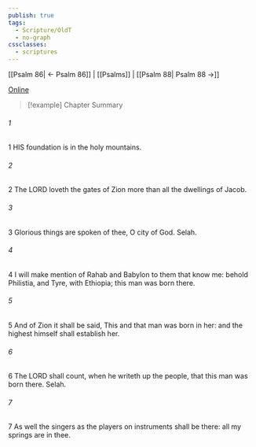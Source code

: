 ```yaml
---
publish: true
tags:
  - Scripture/OldT
  - no-graph
cssclasses:
  - scriptures
---
```

[[Psalm 86| ← Psalm 86]] | [[Psalms]] | [[Psalm 88| Psalm 88 →]]

[Online](https://churchofjesuschrist.org/study/scriptures/ot/ps/87?lang=eng)

>[!example] Chapter Summary
>
###### 1
1 HIS foundation is in the holy mountains.
###### 2
2 The LORD loveth the gates of Zion more than all the dwellings of Jacob.
###### 3
3 Glorious things are spoken of thee, O city of God.  Selah.
###### 4
4 I will make mention of Rahab and Babylon to them that know me: behold Philistia, and Tyre, with Ethiopia; this man was born there.
###### 5
5 And of Zion it shall be said, This and that man was born in her: and the highest himself shall establish her.
###### 6
6 The LORD shall count, when he writeth up the people, that this man was born there.  Selah.
###### 7
7 As well the singers as the players on instruments shall be there: all my springs are in thee.



